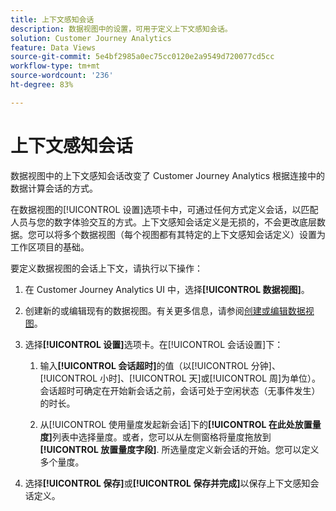 ```yaml
---
title: 上下文感知会话
description: 数据视图中的设置，可用于定义上下文感知会话。
solution: Customer Journey Analytics
feature: Data Views
source-git-commit: 5e4bf2985a0ec75cc0120e2a9549d720077cd5cc
workflow-type: tm+mt
source-wordcount: '236'
ht-degree: 83%

---
```



# 上下文感知会话

数据视图中的上下文感知会话改变了 Customer Journey Analytics 根据连接中的数据计算会话的方式。

在数据视图的[!UICONTROL 设置]选项卡中，可通过任何方式定义会话，以匹配人员与您的数字体验交互的方式。上下文感知会话定义是无损的，不会更改底层数据。您可以将多个数据视图（每个视图都有其特定的上下文感知会话定义）设置为工作区项目的基础。

要定义数据视图的会话上下文，请执行以下操作：

1. 在 Customer Journey Analytics UI 中，选择&#x200B;**[!UICONTROL 数据视图]**。

1. 创建新的或编辑现有的数据视图。有关更多信息，请参阅[创建或编辑数据视图](create-dataview.md)。

1. 选择&#x200B;**[!UICONTROL 设置]**&#x200B;选项卡。在[!UICONTROL 会话设置]下：

   1. 输入&#x200B;**[!UICONTROL 会话超时]**&#x200B;的值（以[!UICONTROL 分钟]、[!UICONTROL 小时]、[!UICONTROL 天]或[!UICONTROL 周]为单位）。会话超时可确定在开始新会话之前，会话可处于空闲状态（无事件发生）的时长。

   2. 从[!UICONTROL 使用量度发起新会话]下的&#x200B;**[!UICONTROL 在此处放置量度]**&#x200B;列表中选择量度。或者，您可以从左侧窗格将量度拖放到 **[!UICONTROL 放置量度字段]**. 所选量度定义新会话的开始。您可以定义多个量度。

1. 选择&#x200B;**[!UICONTROL 保存]**&#x200B;或&#x200B;**[!UICONTROL 保存并完成]**&#x200B;以保存上下文感知会话定义。

